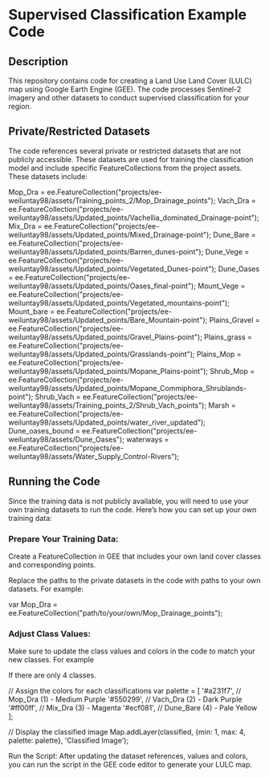 # Supervised Classification Example Code
## Description
This repository contains code for creating a Land Use Land Cover (LULC) map using Google Earth Engine (GEE). The code processes Sentinel-2 imagery and other datasets to conduct supervised classification for your region.

## Private/Restricted Datasets
The code references several private or restricted datasets that are not publicly accessible. These datasets are used for training the classification model and include specific FeatureCollections from the project assets. These datasets include:

Mop_Dra = ee.FeatureCollection("projects/ee-weiluntay98/assets/Training_points_2/Mop_Drainage_points");
Vach_Dra = ee.FeatureCollection("projects/ee-weiluntay98/assets/Updated_points/Vachellia_dominated_Drainage-point");
Mix_Dra = ee.FeatureCollection("projects/ee-weiluntay98/assets/Updated_points/Mixed_Drainage-point");
Dune_Bare = ee.FeatureCollection("projects/ee-weiluntay98/assets/Updated_points/Barren_dunes-point");
Dune_Vege = ee.FeatureCollection("projects/ee-weiluntay98/assets/Updated_points/Vegetated_Dunes-point");
Dune_Oases = ee.FeatureCollection("projects/ee-weiluntay98/assets/Updated_points/Oases_final-point");
Mount_Vege = ee.FeatureCollection("projects/ee-weiluntay98/assets/Updated_points/Vegetated_mountains-point");
Mount_bare = ee.FeatureCollection("projects/ee-weiluntay98/assets/Updated_points/Bare_Mountain-point");
Plains_Gravel = ee.FeatureCollection("projects/ee-weiluntay98/assets/Updated_points/Gravel_Plains-point");
Plains_grass = ee.FeatureCollection("projects/ee-weiluntay98/assets/Updated_points/Grasslands-point");
Plains_Mop = ee.FeatureCollection("projects/ee-weiluntay98/assets/Updated_points/Mopane_Plains-point");
Shrub_Mop = ee.FeatureCollection("projects/ee-weiluntay98/assets/Updated_points/Mopane_Commiphora_Shrublands-point");
Shrub_Vach = ee.FeatureCollection("projects/ee-weiluntay98/assets/Training_points_2/Shrub_Vach_points");
Marsh = ee.FeatureCollection("projects/ee-weiluntay98/assets/Updated_points/water_river_updated");
Dune_oases_bound = ee.FeatureCollection("projects/ee-weiluntay98/assets/Dune_Oases");
waterways = ee.FeatureCollection("projects/ee-weiluntay98/assets/Water_Supply_Control-Rivers");

## Running the Code
Since the training data is not publicly available, you will need to use your own training datasets to run the code. Here’s how you can set up your own training data:

### Prepare Your Training Data: 
Create a FeatureCollection in GEE that includes your own land cover classes and corresponding points.

Replace the paths to the private datasets in the code with paths to your own datasets. For example:

var Mop_Dra = ee.FeatureCollection("path/to/your/own/Mop_Drainage_points");

### Adjust Class Values: 
Make sure to update the class values and colors in the code to match your new classes. For example

If there are only 4 classes.

// Assign the colors for each classifications
var palette = [
  '#a231f7', // Mop_Dra (1) - Medium Purple
  '#550299', // Vach_Dra (2) - Dark Purple
  '#ff00ff', // Mix_Dra (3) - Magenta
  '#ecf081', // Dune_Bare (4) - Pale Yellow
];

// Display the classified image
Map.addLayer(classified, {min: 1, max: 4, palette: palette}, 'Classified Image');

Run the Script: After updating the dataset references, values and colors, you can run the script in the GEE code editor to generate your LULC map.
